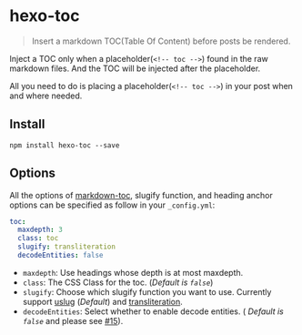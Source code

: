 # hexo-toc

> Insert a markdown TOC(Table Of Content) before posts be rendered.

Inject a TOC only when a placeholder(`<!-- toc -->`) found in the raw markdown files. And the TOC will be injected after the placeholder.

All you need to do is placing a placeholder(`<!-- toc -->`) in your post when and where needed.

## Install

```node
npm install hexo-toc --save
```

## Options

All the options of [markdown-toc](https://github.com/jonschlinkert/markdown-toc),
slugify function, and heading anchor options can be specified as follow in your `_config.yml`:

```yaml
toc:
  maxdepth: 3
  class: toc
  slugify: transliteration
  decodeEntities: false
```

- `maxdepth`: Use headings whose depth is at most maxdepth.
- `class`: The CSS Class for the toc. (*Default is `false`*)
- `slugify`: Choose which slugify function you want to use. Currently support [uslug](https://github.com/jeremys/uslug) (*Default*) and [transliteration](https://github.com/andyhu/node-transliteration).
- `decodeEntities`: Select whether to enable decode entities. ( *Default is `false`* and please see [#15](https://github.com/bubkoo/hexo-toc/pull/15)).
